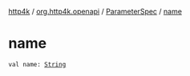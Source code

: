 [http4k](../../index.md) / [org.http4k.openapi](../index.md) / [ParameterSpec](index.md) / [name](./name.md)

# name

`val name: `[`String`](https://kotlinlang.org/api/latest/jvm/stdlib/kotlin/-string/index.html)